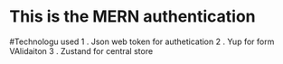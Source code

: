 # This is the MERN authentication 

#Technologu used
1 . Json web token for authetication 
2 . Yup for form VAlidaiton
3 . Zustand for central store 
